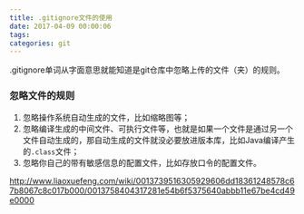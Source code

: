 ```yaml
---
title: .gitignore文件的使用
date: 2017-04-09 00:00:06
tags:
categories: git
---
```


.gitignore单词从字面意思就能知道是git仓库中忽略上传的文件（夹）的规则。

<!--more-->

### 忽略文件的规则



1. 忽略操作系统自动生成的文件，比如缩略图等；
2. 忽略编译生成的中间文件、可执行文件等，也就是如果一个文件是通过另一个文件自动生成的，那自动生成的文件就没必要放进版本库，比如Java编译产生的`.class`文件；
3. 忽略你自己的带有敏感信息的配置文件，比如存放口令的配置文件。

http://www.liaoxuefeng.com/wiki/0013739516305929606dd18361248578c67b8067c8c017b000/0013758404317281e54b6f5375640abbb11e67be4cd49e0000